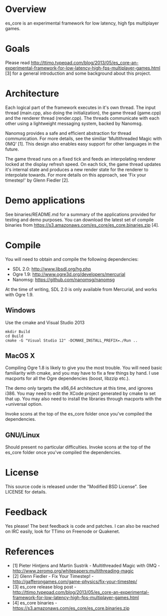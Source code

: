 Overview
========

es_core is an experimental framework for low latency, high fps multiplayer games.

Goals
=====

Please read http://ttimo.typepad.com/blog/2013/05/es_core-an-experimental-framework-for-low-latency-high-fps-multiplayer-games.html [3] for a general introduction and some background about this project.

Architecture
============

Each logical part of the framework executes in it's own thread. The input thread (main.cpp, also doing the initialization), the game thread (game.cpp) and the renderer thread (render.cpp). The threads communicate with each other using a lightweight messaging system, backed by Nanomsg.

Nanomsg provides a safe and efficient abstraction for thread communication. For more details, see the similiar 'Multithreaded Magic with 0MQ' [1]. This design also enables easy support for other languages in the future.

The game thread runs on a fixed tick and feeds an interpolating renderer locked at the display refresh speed. On each tick, the game thread updates it's internal state and produces a new render state for the renderer to interpolate towards. For more details on this approach, see 'Fix your timestep!' by Glenn Fiedler [2].

Demo applications
=================

See binaries/README.md for a summary of the applications provided for testing and demo purposes.
You can download the latest set of compile binaries from https://s3.amazonaws.com/es_core/es_core.binaries.zip [4].

Compile
=======

You will need to obtain and compile the following dependencies:

- SDL 2.0: http://www.libsdl.org/hg.php
- Ogre 1.9: http://www.ogre3d.org/developers/mercurial
- Nanomsg: https://github.com/nanomsg/nanomsg

At the time of writing, SDL 2.0 is only available from Mercurial, and works with Ogre 1.9.

Windows
-------

Use the cmake and Visual Studio 2013

```
mkdir Build
cd Build
cmake -G "Visual Studio 12" -DCMAKE_INSTALL_PREFIX=./Run ..
```

MacOS X
-------

Compiling Ogre 1.8 is likely to give you the most trouble. You will need basic familiarity with cmake, and you may have to fix a few things by hand. I use macports for all the Ogre dependencies (boost, libzzip etc.).

The demo only targets the x86_64 architecture at this time, and ignores i386. You may need to edit the XCode project generated by cmake to set that up. You may also need to install the libraries through macports with the +universal option.

Invoke scons at the top of the es_core folder once you've compiled the dependencies.

GNU/Linux
---------

Should present no particular difficulties. Invoke scons at the top of the es_core folder once you've compiled the dependencies.

License
=======

This source code is released under the "Modified BSD License". See LICENSE for details.

Feedback
========

Yes please! The best feedback is code and patches. I can also be reached on IRC easily, look for TTimo on Freenode or Quakenet.

References
==========

- [1] Pieter Hintjens and Martin Sustrik - Multithreaded Magic with 0MQ - http://www.zeromq.org/whitepapers:multithreading-magic
- [2] Glenn Fiedler - Fix Your Timestep! - http://gafferongames.com/game-physics/fix-your-timestep/
- [3] es_core release blog post - http://ttimo.typepad.com/blog/2013/05/es_core-an-experimental-framework-for-low-latency-high-fps-multiplayer-games.html
- [4] es_core binaries - https://s3.amazonaws.com/es_core/es_core.binaries.zip
